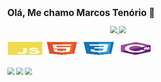 
  <h2>Olá, Me chamo Marcos Tenório 🧩</h2>

<div align="center">
  <a href="https://github.com/rafaballerini">
  <img height="180em" src="https://github-readme-stats.vercel.app/api?username=Marcos-Tenorio&show_icons=true&theme=gotham&include_all_commits=true&count_private=true&custom_title=Meus status no GitHub"/>
  <img height="180em" src="https://github-readme-stats.vercel.app/api/top-langs/?username=Marcos-Tenorio&layout=default&langs_count=7&theme=gotham&custom_title=Linguagens mais utilizadas"/>
</div>
<div align="center"  style="display: inline-block"><br>
  <img align="center" height="30" width="80" src="https://raw.githubusercontent.com/devicons/devicon/master/icons/javascript/javascript-plain.svg">
  <img align="center" height="30" width="80" src="https://raw.githubusercontent.com/devicons/devicon/master/icons/html5/html5-original.svg">
  <img align="center" height="30" width="80" src="https://raw.githubusercontent.com/devicons/devicon/master/icons/css3/css3-original.svg">
  <img align="center" height="30" width="80" src="https://raw.githubusercontent.com/devicons/devicon/master/icons/csharp/csharp-original.svg">
</div>
  
  ##
  
  <div align="left"> 
  <a href="https://instagram.com/marcosataf" target="_blank"><img src="https://img.shields.io/badge/-Instagram-%23E4405F?style=for-the-badge&logo=instagram&logoColor=white" target="_blank"></a>
  <a href = "mailto:marcos.antoniotaf@gmail.com"><img src="https://img.shields.io/badge/-Gmail-%23333?style=for-the-badge&logo=gmail&logoColor=white" target="_blank"></a>
  <a href="https://www.linkedin.com/in/marcos-tenório-89a06a235" target="_blank"><img src="https://img.shields.io/badge/-LinkedIn-%230077B5?style=for-the-badge&logo=linkedin&logoColor=white" target="_blank"></a> 
  
</div>
  

